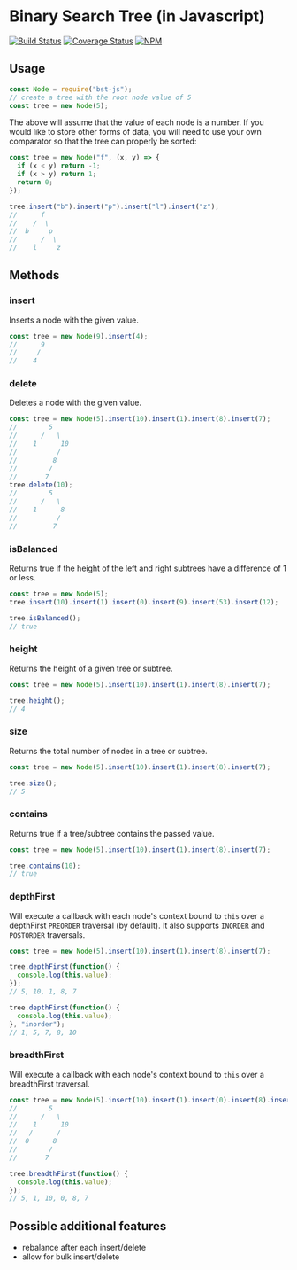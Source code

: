 # Binary Search Tree (in Javascript)
[![Build Status](https://travis-ci.org/scttdavs/bst.svg)](https://travis-ci.org/scttdavs/bst) [![Coverage Status](https://coveralls.io/repos/github/scttdavs/bst/badge.svg?branch=master)](https://coveralls.io/github/scttdavs/bst?branch=master) [![NPM](https://img.shields.io/npm/v/bst-js.svg)](https://www.npmjs.com/package/bst-js)

## Usage

```js
const Node = require("bst-js");
// create a tree with the root node value of 5
const tree = new Node(5);
```

The above will assume that the value of each node is a number. If you would like to store other forms of data, you will need to use your own comparator so that the tree can properly be sorted:
```js
const tree = new Node("f", (x, y) => {
  if (x < y) return -1;
  if (x > y) return 1;
  return 0;
});

tree.insert("b").insert("p").insert("l").insert("z");
//      f
//    /  \
//  b     p
//      /  \
//    l     z
```

## Methods

### insert
Inserts a node with the given value.
```js
const tree = new Node(9).insert(4);
//      9
//     /
//    4
```

### delete
Deletes a node with the given value.
```js
const tree = new Node(5).insert(10).insert(1).insert(8).insert(7);
//        5
//      /   \
//    1      10
//          /
//         8
//        /
//       7
tree.delete(10);
//        5
//      /   \
//    1      8
//          /
//         7
```

### isBalanced
Returns true if the height of the left and right subtrees have a difference of 1 or less.
```js
const tree = new Node(5);
tree.insert(10).insert(1).insert(0).insert(9).insert(53).insert(12);

tree.isBalanced();
// true
```

### height
Returns the height of a given tree or subtree.
```js
const tree = new Node(5).insert(10).insert(1).insert(8).insert(7);

tree.height();
// 4
```

### size
Returns the total number of nodes in a tree or subtree.
```js
const tree = new Node(5).insert(10).insert(1).insert(8).insert(7);

tree.size();
// 5
```

### contains
Returns true if a tree/subtree contains the passed value.
```js
const tree = new Node(5).insert(10).insert(1).insert(8).insert(7);

tree.contains(10);
// true
```

### depthFirst
Will execute a callback with each node's context bound to `this` over a depthFirst `PREORDER` traversal (by default). It also supports `INORDER` and `POSTORDER` traversals.
```js
const tree = new Node(5).insert(10).insert(1).insert(8).insert(7);

tree.depthFirst(function() {
  console.log(this.value);
});
// 5, 10, 1, 8, 7

tree.depthFirst(function() {
  console.log(this.value);
}, "inorder");
// 1, 5, 7, 8, 10
```

### breadthFirst
Will execute a callback with each node's context bound to `this` over a breadthFirst traversal.
```js
const tree = new Node(5).insert(10).insert(1).insert(0).insert(8).insert(7);
//        5
//      /   \
//    1      10
//   /      /
//  0      8
//        /
//       7

tree.breadthFirst(function() {
  console.log(this.value);
});
// 5, 1, 10, 0, 8, 7
```

## Possible additional features

- rebalance after each insert/delete
- allow for bulk insert/delete
